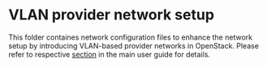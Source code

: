 # VLAN provider network setup

This folder containes network configuration files to enhance the network setup by introducing VLAN-based provider networks in OpenStack. Please refer to respective [section](../README.md#7-vlan-provider-networks---part-2-enabling-and-using-vlan-provider-networks) in the main user guide for details.
